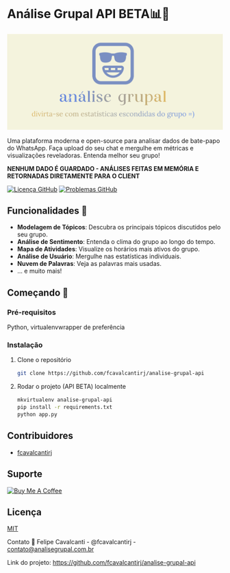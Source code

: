 # Análise Grupal API BETA📊📱

![LOGO ANALISE GRUPAL](./analise_grupal_logo.png)

Uma plataforma moderna e open-source para analisar dados de bate-papo do WhatsApp. Faça upload do seu chat e mergulhe em métricas e visualizações reveladoras. Entenda melhor seu grupo!

**NENHUM DADO É GUARDADO - ANÁLISES FEITAS EM MEMÓRIA E RETORNADAS DIRETAMENTE PARA O CLIENT**

[![Licença GitHub](https://img.shields.io/github/license/fcavalcantirj/analise-grupal)](https://github.com/fcavalcantirj/analise-grupal/blob/main/LICENSE)
[![Problemas GitHub](https://img.shields.io/github/issues/fcavalcantirj/analise-grupal)](https://github.com/fcavalcantirj/analise-grupal/issues)

## Funcionalidades 🌟

- **Modelagem de Tópicos**: Descubra os principais tópicos discutidos pelo seu grupo.
- **Análise de Sentimento**: Entenda o clima do grupo ao longo do tempo.
- **Mapa de Atividades**: Visualize os horários mais ativos do grupo.
- **Análise de Usuário**: Mergulhe nas estatísticas individuais.
- **Nuvem de Palavras**: Veja as palavras mais usadas.
- ... e muito mais!

## Começando 🚀

### Pré-requisitos

Python, virtualenvwrapper de preferência

### Instalação

1. Clone o repositório
   ```sh
   git clone https://github.com/fcavalcantirj/analise-grupal-api

   ```

2. Rodar o projeto (API BETA) localmente
   ```sh
   mkvirtualenv analise-grupal-api
   pip install -r requirements.txt
   python app.py

   ```

## Contribuidores

* [fcavalcantirj](https://github.com/fcavalcantirj)

## Suporte

<a href="https://www.buymeacoffee.com/fcavalcantirj" target="_blank"><img src="https://cdn.buymeacoffee.com/buttons/default-orange.png" alt="Buy Me A Coffee" height="41" width="174" ></a>

## Licença

[MIT](https://choosealicense.com/licenses/mit/)

Contato 💌
Felipe Cavalcanti - @fcavalcantirj - contato@analisegrupal.com.br

Link do projeto: https://github.com/fcavalcantirj/analise-grupal-api